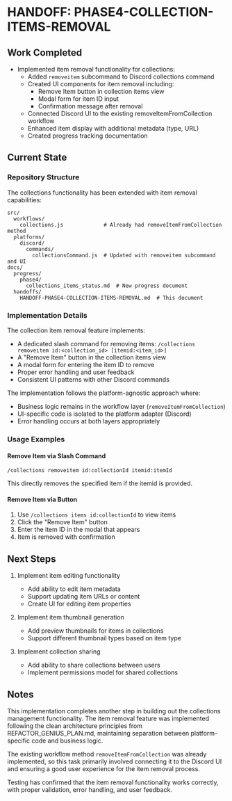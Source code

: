 # HANDOFF: PHASE4-COLLECTION-ITEMS-REMOVAL

## Work Completed
- Implemented item removal functionality for collections:
  - Added `removeitem` subcommand to Discord collections command
  - Created UI components for item removal including:
    - Remove Item button in collection items view
    - Modal form for item ID input
    - Confirmation message after removal
  - Connected Discord UI to the existing removeItemFromCollection workflow
  - Enhanced item display with additional metadata (type, URL)
  - Created progress tracking documentation

## Current State

### Repository Structure
The collections functionality has been extended with item removal capabilities:

```
src/
  workflows/
    collections.js             # Already had removeItemFromCollection method
  platforms/
    discord/
      commands/
        collectionsCommand.js  # Updated with removeitem subcommand and UI
docs/
  progress/
    phase4/
      collections_items_status.md  # New progress document
  handoffs/
    HANDOFF-PHASE4-COLLECTION-ITEMS-REMOVAL.md  # This document
```

### Implementation Details

The collection item removal feature implements:
- A dedicated slash command for removing items: `/collections removeitem id:<collection_id> [itemid:<item_id>]`
- A "Remove Item" button in the collection items view
- A modal form for entering the item ID to remove
- Proper error handling and user feedback
- Consistent UI patterns with other Discord commands

The implementation follows the platform-agnostic approach where:
- Business logic remains in the workflow layer (`removeItemFromCollection`)
- UI-specific code is isolated to the platform adapter (Discord)
- Error handling occurs at both layers appropriately

### Usage Examples

#### Remove Item via Slash Command
```
/collections removeitem id:collectionId itemid:itemId
```
This directly removes the specified item if the itemid is provided.

#### Remove Item via Button
1. Use `/collections items id:collectionId` to view items
2. Click the "Remove Item" button
3. Enter the item ID in the modal that appears
4. Item is removed with confirmation

## Next Steps
1. Implement item editing functionality
   - Add ability to edit item metadata
   - Support updating item URLs or content
   - Create UI for editing item properties

2. Implement item thumbnail generation
   - Add preview thumbnails for items in collections
   - Support different thumbnail types based on item type

3. Implement collection sharing
   - Add ability to share collections between users
   - Implement permissions model for shared collections

## Notes
This implementation completes another step in building out the collections management functionality. The item removal feature was implemented following the clean architecture principles from REFACTOR_GENIUS_PLAN.md, maintaining separation between platform-specific code and business logic.

The existing workflow method `removeItemFromCollection` was already implemented, so this task primarily involved connecting it to the Discord UI and ensuring a good user experience for the item removal process.

Testing has confirmed that the item removal functionality works correctly, with proper validation, error handling, and user feedback. 